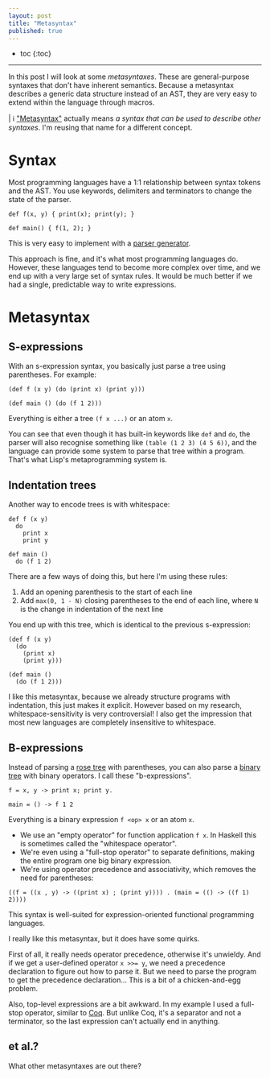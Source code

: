 ```yaml
---
layout: post
title: "Metasyntax"
published: true
---
```


* toc
{:toc}

---

In this post I will look at some *metasyntaxes*.
These are general-purpose syntaxes that don't have inherent semantics.
Because a metasyntax describes a generic data structure instead of an AST, they are very easy to extend within the language through macros.

| ℹ️ ["Metasyntax"](https://en.wikipedia.org/wiki/Metasyntax) actually means _a syntax that can be used to describe other syntaxes_. I'm reusing that name for a different concept.

# Syntax

Most programming languages have a 1:1 relationship between syntax tokens and the AST.
You use keywords, delimiters and terminators to change the state of the parser.

```
def f(x, y) { print(x); print(y); }

def main() { f(1, 2); }
```

This is very easy to implement with a [parser generator](https://en.wikipedia.org/wiki/Comparison_of_parser_generators).

This approach is fine, and it's what most programming languages do.
However, these languages tend to become more complex over time, and we end up with a very large set of syntax rules.
It would be much better if we had a single, predictable way to write expressions.

# Metasyntax

## S-expressions

With an s-expression syntax, you basically just parse a tree using parentheses.
For example:

```
(def f (x y) (do (print x) (print y)))

(def main () (do (f 1 2)))
```

Everything is either a tree `(f x ...)` or an atom `x`.

You can see that even though it has built-in keywords like `def` and `do`, the parser will also recognise something like `(table (1 2 3) (4 5 6))`, and the language can provide some system to parse that tree within a program.
That's what Lisp's metaprogramming system is.

## Indentation trees

Another way to encode trees is with whitespace:

```
def f (x y)
  do
    print x
    print y

def main ()
  do (f 1 2)
```

There are a few ways of doing this, but here I'm using these rules:

1. Add an opening parenthesis to the start of each line
2. Add `max(0, 1 - N)` closing parentheses to the end of each line, where `N` is the change in indentation of the next line

You end up with this tree, which is identical to the previous s-expression:

```
(def f (x y)
  (do
    (print x)
    (print y)))

(def main ()
  (do (f 1 2)))
```

I like this metasyntax, because we already structure programs with indentation, this just makes it explicit.
However based on my research, whitespace-sensitivity is very controversial!
I also get the impression that most new languages are completely insensitive to whitespace.

## B-expressions

Instead of parsing a [rose tree](https://en.wikipedia.org/wiki/Rose_tree) with parentheses, you can also parse a [binary tree](https://en.wikipedia.org/wiki/Binary_tree) with binary operators.
I call these "b-expressions".

```
f = x, y -> print x; print y.

main = () -> f 1 2
```

Everything is a binary expression `f <op> x` or an atom `x`.

- We use an "empty operator" for function application `f x`. In Haskell this is sometimes called the "whitespace operator".
- We're even using a "full-stop operator" to separate definitions, making the entire program one big binary expression.
- We're using operator precedence and associativity, which removes the need for parentheses:

```
((f = ((x , y) -> ((print x) ; (print y)))) . (main = (() -> ((f 1) 2))))
```

This syntax is well-suited for expression-oriented functional programming languages.

I really like this metasyntax, but it does have some quirks.

First of all, it really needs operator precedence, otherwise it's unwieldy.
And if we get a user-defined operator `x >>= y`, we need a precedence declaration to figure out how to parse it.
But we need to parse the program to get the precedence declaration...
This is a bit of a chicken-and-egg problem.

Also, top-level expressions are a bit awkward.
In my example I used a full-stop operator, similar to [Coq](https://learnxinyminutes.com/coq).
But unlike Coq, it's a separator and not a terminator, so the last expression can't actually end in anything.

## et al.?

What other metasyntaxes are out there?
